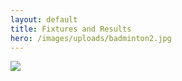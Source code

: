 ```yaml
---
layout: default
title: Fixtures and Results
hero: /images/uploads/badminton2.jpg
---
```

![](/images/uploads/results_230313.jpg)